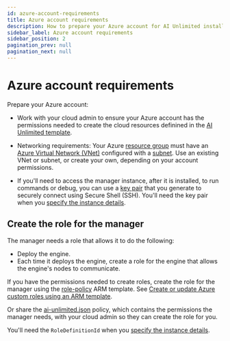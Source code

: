 ```yaml
---
id: azure-account-requirements
title: Azure account requirements
description: How to prepare your Azure account for AI Unlimited installation
sidebar_label: Azure account requirements
sidebar_position: 2
pagination_prev: null
pagination_next: null
---
```


# Azure account requirements

Prepare your Azure account:

- Work with your cloud admin to ensure your Azure account has the permissions needed to create the cloud resources definined in the [AI Unlimited template](https://github.com/Teradata/ai-unlimited/tree/develop/deployments/azure/templates/arm/ai-unlimited). 

- Networking requirements: Your Azure [resource group](https://learn.microsoft.com/en-us/azure/azure-resource-manager/management/manage-resource-groups-portal) must have an [Azure Virtual Network (VNet)](https://learn.microsoft.com/en-us/azure/virtual-network/quick-create-portal) configured with a [subnet](https://learn.microsoft.com/en-us/azure/virtual-network/virtual-network-manage-subnet?tabs=azure-portal). Use an existing VNet or subnet, or create your own, depending on your account permissions. 

- If you'll need to access the manager instance, after it is installed, to run commands or debug, you can use a [key pair](https://learn.microsoft.com/en-us/azure/virtual-machines/ssh-keys-portal) that you generate to securely connect using Secure Shell (SSH). You'll need the key pair when you [specify the instance details](/docs/install-ai-unlimited/prod-azure-portal-deploy-manager.md#azure-parms).


## Create the role for the manager

The manager needs a role that allows it to do the following:
- Deploy the engine.
- Each time it deploys the engine, create a role for the engine that allows the engine's nodes to communicate. 

If you have the permissions needed to create roles, create the role for the manager using the [role-policy](https://github.com/Teradata/ai-unlimited/tree/develop/deployments/azure/templates/arm/init/role-policy.json) ARM template. See [Create or update Azure custom roles using an ARM template](https://learn.microsoft.com/en-us/azure/role-based-access-control/custom-roles-template).

Or share the [ai-unlimited.json](https://github.com/Teradata/ai-unlimited/blob/develop/deployments/azure/policies/ai-unlimited.json) policy, which contains the permissions the manager needs, with your cloud admin so they can create the role for you.

You'll need the `RoleDefinitionId` when you [specify the instance details](/docs/install-ai-unlimited/prod-azure-portal-deploy-manager.md#azure-parms). 








